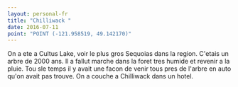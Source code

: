 ```yaml
---
layout: personal-fr
title: "Chilliwack "
date: 2016-07-11
point: "POINT (-121.958519, 49.142170)" 
---
```


On a ete a Cultus Lake, voir le plus gros Sequoias dans la region. C'etais un arbre de 2000 ans. Il a fallut marche dans la foret tres humide et revenir a la pluie. Tou sle temps il y avait une facon de venir tous pres de l'arbre en auto qu'on avait pas trouve.
On a couche a Chilliwack dans un hotel. 

